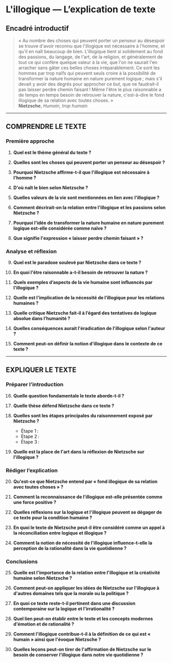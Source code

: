 # L'illogique — L’explication de texte

## Encadré introductif
> « Au nombre des choses qui peuvent porter un penseur au désespoir se trouve d'avoir reconnu que l'illogique est nécessaire à l'homme, et qu'il en naît beaucoup de bien. L'illogique tient si solidement au fond des passions, du langage, de l'art, de la religion, et généralement de tout ce qui confère quelque valeur à la vie, que l'on ne saurait l'en arracher sans gâter ces belles choses irréparablement. Ce sont les hommes par trop naïfs qui peuvent seuls croire à la possibilité de transformer la nature humaine en nature purement logique ; mais s'il devait y avoir des degrés pour approcher ce but, que ne faudrait-il pas laisser perdre chemin faisant ! Même l'être le plus raisonnable a de temps en temps besoin de retrouver la nature, c'est-à-dire le fond illogique de sa relation avec toutes choses. »  
> **Nietzsche**, *Humain, trop humain*

---

## COMPRENDRE LE TEXTE

### Première approche

1. **Quel est le thème général du texte ?**

2. **Quelles sont les choses qui peuvent porter un penseur au désespoir ?**

3. **Pourquoi Nietzsche affirme-t-il que l'illogique est nécessaire à l'homme ?**

4. **D'où naît le bien selon Nietzsche ?**

5. **Quelles valeurs de la vie sont mentionnées en lien avec l'illogique ?**

6. **Comment décrirait-on la relation entre l'illogique et les passions selon Nietzsche ?**

7. **Pourquoi l'idée de transformer la nature humaine en nature purement logique est-elle considérée comme naïve ?**

8. **Que signifie l'expression « laisser perdre chemin faisant » ?**

### Analyse et réflexion

9. **Quel est le paradoxe soulevé par Nietzsche dans ce texte ?**

10. **En quoi l'être raisonnable a-t-il besoin de retrouver la nature ?**

11. **Quels exemples d’aspects de la vie humaine sont influencés par l'illogique ?**

12. **Quelle est l'implication de la nécessité de l’illogique pour les relations humaines ?**

13. **Quelle critique Nietzsche fait-il à l’égard des tentatives de logique absolue dans l’humanité ?**

14. **Quelles conséquences aurait l'éradication de l'illogique selon l'auteur ?**

15. **Comment peut-on définir la notion d'illogique dans le contexte de ce texte ?**

---

## EXPLIQUER LE TEXTE

### Préparer l’introduction

16. **Quelle question fondamentale le texte aborde-t-il ?**

17. **Quelle thèse défend Nietzsche dans ce texte ?**

18. **Quelles sont les étapes principales du raisonnement exposé par Nietzsche ?**  
    - Étape 1 :  
    - Étape 2 :  
    - Étape 3 :  

19. **Quelle est la place de l'art dans la réflexion de Nietzsche sur l'illogique ?**

### Rédiger l’explication

20. **Qu'est-ce que Nietzsche entend par « fond illogique de sa relation avec toutes choses » ?**

21. **Comment la reconnaissance de l'illogique est-elle présentée comme une force positive ?**

22. **Quelles réflexions sur la logique et l'illogique peuvent se dégager de ce texte pour la condition humaine ?**

23. **En quoi le texte de Nietzsche peut-il être considéré comme un appel à la réconciliation entre logique et illogique ?**

24. **Comment la notion de nécessité de l'illogique influence-t-elle la perception de la rationalité dans la vie quotidienne ?**

### Conclusions

25. **Quelle est l'importance de la relation entre l'illogique et la créativité humaine selon Nietzsche ?**

26. **Comment peut-on appliquer les idées de Nietzsche sur l'illogique à d'autres domaines tels que la morale ou la politique ?**

27. **En quoi ce texte reste-t-il pertinent dans une discussion contemporaine sur la logique et l'irrationalité ?**

28. **Quel lien peut-on établir entre le texte et les concepts modernes d'émotion et de rationalité ?**

29. **Comment l'illogique contribue-t-il à la définition de ce qui est « humain » ainsi que l'évoque Nietzsche ?**

30. **Quelles leçons peut-on tirer de l'affirmation de Nietzsche sur le besoin de conserver l'illogique dans notre vie quotidienne ?**